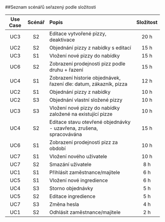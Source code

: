 ##Seznam scénářů seřazený podle složitosti

| Use Case | Scénář | Popis | Složitost |
|:--------:|:------:|:------|:------:|
| UC3 | S2 | Editace vytvořené pizzy, deaktivace | 20 h |
| UC2 | S2 | Objednání pizzy z nabídky s editací | 15 h |
| UC3 | S1 | Vložení nové pizzy do nabídky | 15 h |
| UC6 | S2 | Zobrazení prodejnosti pizz podle druhu + řazení | 15 h |
| UC4 | S1 | Zobrazení historie objednávek, řazení dle: datum, zákazník, pizza | 12 h |
| UC2 | S1 | Objednání pizzy z nabídky | 10 h |
| UC2 | S3 | Objednání vlastní složené pizzy | 10 h |
| UC3 | S3 | Vložení nové pizzy do nabídky založené na existující pizze | 10 h |
| UC4 | S2 | Editace stavu otevřené objednávky - uzavřena, zrušena, spracovávána | 15 h |
| UC6 | S1 | Zobrazení prodejnosti pizz za období | 10 h |
| UC7 | S1 | Vložení nového uživatele | 10 h | 
| UC7 | S2 | Smazání uživatele | 8 h | 
| UC1 | S1 | Přihlásit zaměstnance/majitele | 6 h |
| UC5 | S1 | Vložení nové ingredience | 6 h |
| UC4 | S3 | Storno objednávky | 5 h |
| UC5 | S2 | Editace ingredience | 5 h |
| UC7 | S3 | Změna hesla | 4 h |
| UC1 | S2 | Odhlásit zaměstnance/majitele | 2 h |





